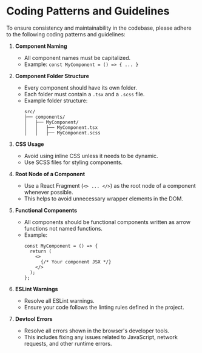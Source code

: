 
# Coding Patterns and Guidelines

To ensure consistency and maintainability in the codebase, please adhere to the following coding patterns and guidelines:

1. **Component Naming**
   - All component names must be capitalized.
   - Example: `const MyComponent = () => { ... }`

2. **Component Folder Structure**
   - Every component should have its own folder.
   - Each folder must contain a `.tsx` and a `.scss` file.
   - Example folder structure:
     ```
     src/
     ├── components/
     │   ├── MyComponent/
     │   │   ├── MyComponent.tsx
     │   │   ├── MyComponent.scss
     ```

3. **CSS Usage**
   - Avoid using inline CSS unless it needs to be dynamic.
   - Use SCSS files for styling components.

4. **Root Node of a Component**
   - Use a React Fragment (`<> ... </>`) as the root node of a component whenever possible.
   - This helps to avoid unnecessary wrapper elements in the DOM.

5. **Functional Components**
   - All components should be functional components written as arrow functions not named functions.
   - Example:
     ```tsx
     const MyComponent = () => {
       return (
         <>
           {/* Your component JSX */}
         </>
       );
     };
     ```

6. **ESLint Warnings**
   - Resolve all ESLint warnings.
   - Ensure your code follows the linting rules defined in the project.

7. **Devtool Errors**
   - Resolve all errors shown in the browser's developer tools.
   - This includes fixing any issues related to JavaScript, network requests, and other runtime errors.

